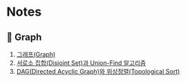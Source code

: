 # Notes

## 📖 Graph

1. [그래프(Graph)](https://github.com/Seogeurim/Algorithm-practice/blob/master/notes/Graph/Graph.md)
2. [서로소 집합(Disjoint Set)과 Union-Find 알고리즘](https://github.com/Seogeurim/Algorithm-practice/blob/master/notes/Graph/DisjointSet.md)
3. [DAG(Directed Acyclic Graph)와 위상정렬(Topological Sort)](https://github.com/Seogeurim/Algorithm-practice/blob/master/notes/Graph/TopologicalSort.md)
